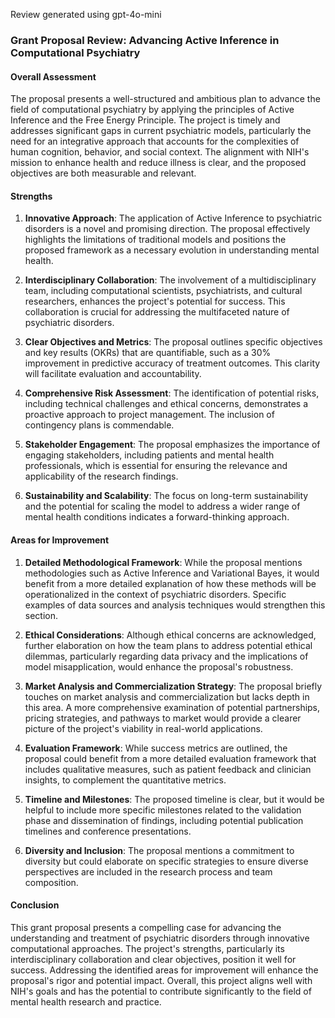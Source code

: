 Review generated using gpt-4o-mini

### Grant Proposal Review: Advancing Active Inference in Computational Psychiatry

#### Overall Assessment
The proposal presents a well-structured and ambitious plan to advance the field of computational psychiatry by applying the principles of Active Inference and the Free Energy Principle. The project is timely and addresses significant gaps in current psychiatric models, particularly the need for an integrative approach that accounts for the complexities of human cognition, behavior, and social context. The alignment with NIH's mission to enhance health and reduce illness is clear, and the proposed objectives are both measurable and relevant.

#### Strengths

1. **Innovative Approach**: The application of Active Inference to psychiatric disorders is a novel and promising direction. The proposal effectively highlights the limitations of traditional models and positions the proposed framework as a necessary evolution in understanding mental health.

2. **Interdisciplinary Collaboration**: The involvement of a multidisciplinary team, including computational scientists, psychiatrists, and cultural researchers, enhances the project's potential for success. This collaboration is crucial for addressing the multifaceted nature of psychiatric disorders.

3. **Clear Objectives and Metrics**: The proposal outlines specific objectives and key results (OKRs) that are quantifiable, such as a 30% improvement in predictive accuracy of treatment outcomes. This clarity will facilitate evaluation and accountability.

4. **Comprehensive Risk Assessment**: The identification of potential risks, including technical challenges and ethical concerns, demonstrates a proactive approach to project management. The inclusion of contingency plans is commendable.

5. **Stakeholder Engagement**: The proposal emphasizes the importance of engaging stakeholders, including patients and mental health professionals, which is essential for ensuring the relevance and applicability of the research findings.

6. **Sustainability and Scalability**: The focus on long-term sustainability and the potential for scaling the model to address a wider range of mental health conditions indicates a forward-thinking approach.

#### Areas for Improvement

1. **Detailed Methodological Framework**: While the proposal mentions methodologies such as Active Inference and Variational Bayes, it would benefit from a more detailed explanation of how these methods will be operationalized in the context of psychiatric disorders. Specific examples of data sources and analysis techniques would strengthen this section.

2. **Ethical Considerations**: Although ethical concerns are acknowledged, further elaboration on how the team plans to address potential ethical dilemmas, particularly regarding data privacy and the implications of model misapplication, would enhance the proposal's robustness.

3. **Market Analysis and Commercialization Strategy**: The proposal briefly touches on market analysis and commercialization but lacks depth in this area. A more comprehensive examination of potential partnerships, pricing strategies, and pathways to market would provide a clearer picture of the project's viability in real-world applications.

4. **Evaluation Framework**: While success metrics are outlined, the proposal could benefit from a more detailed evaluation framework that includes qualitative measures, such as patient feedback and clinician insights, to complement the quantitative metrics.

5. **Timeline and Milestones**: The proposed timeline is clear, but it would be helpful to include more specific milestones related to the validation phase and dissemination of findings, including potential publication timelines and conference presentations.

6. **Diversity and Inclusion**: The proposal mentions a commitment to diversity but could elaborate on specific strategies to ensure diverse perspectives are included in the research process and team composition.

#### Conclusion
This grant proposal presents a compelling case for advancing the understanding and treatment of psychiatric disorders through innovative computational approaches. The project's strengths, particularly its interdisciplinary collaboration and clear objectives, position it well for success. Addressing the identified areas for improvement will enhance the proposal's rigor and potential impact. Overall, this project aligns well with NIH's goals and has the potential to contribute significantly to the field of mental health research and practice.
